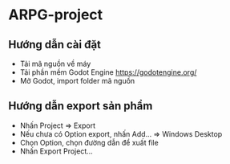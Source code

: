 # ARPG-project
## Hướng dẫn cài đặt
- Tải mã nguồn về máy
- Tải phần mềm Godot Engine https://godotengine.org/
- Mở Godot, import folder mã nguồn

## Hướng dẫn export sản phẩm
- Nhấn Project => Export
- Nếu chưa có Option export, nhấn Add... => Windows Desktop
- Chọn Option, chọn đường dẫn để xuất file
- Nhấn Export Project...
